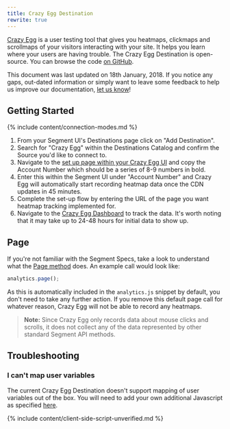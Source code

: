 ```yaml
---
title: Crazy Egg Destination
rewrite: true
---
```


[Crazy Egg](https://www.crazyegg.com/) is a user testing tool that gives you heatmaps, clickmaps and scrollmaps of your visitors interacting with your site. It helps you learn where your users are having trouble. The Crazy Egg Destination is open-source. You can browse the code [on GitHub](https://github.com/segment-integrations/analytics.js-integration-crazy-egg).

This document was last updated on 18th January, 2018. If you notice any gaps, out-dated information or simply want to leave some feedback to help us improve our documentation, [let us know](https://segment.com/help/contact)!


## Getting Started

{% include content/connection-modes.md %}

1. From your Segment UI's Destinations page click on "Add Destination".
2. Search for "Crazy Egg" within the Destinations Catalog and confirm the Source you'd like to connect to.
3. Navigate to the [set up page within your Crazy Egg UI](https://app.crazyegg.com/v2/install/manually) and copy the Account Number which should be a series of 8-9 numbers in bold.
4. Enter this within the Segment UI under "Account Number" and Crazy Egg will automatically start recording heatmap data once the CDN updates in 45 minutes.
5. Complete the set-up flow by entering the URL of the page you want heatmap tracking implemented for.
6. Navigate to the [Crazy Egg Dashboard](https://app.crazyegg.com/v2/dashboard) to track the data. It's worth noting that it may take up to 24-48 hours for initial data to show up.

## Page
If you're not familiar with the Segment Specs, take a look to understand what the [Page method](https://segment.com/docs/connections/spec/page/) does. An example call would look like:
```javascript
analytics.page();
```
As this is automatically included in the `analytics.js` snippet by default, you don't need to take any further action. If you remove this default page call for whatever reason, Crazy Egg will not be able to record any heatmaps.

> **Note:** Since Crazy Egg only records data about mouse clicks and scrolls, it does not collect any of the data represented by other standard Segment API methods.

## Troubleshooting

### I can't map user variables
The current Crazy Egg Destination doesn't support mapping of user variables out of the box. You will need to add your own additional Javascript as specified [here](https://help.crazyegg.com/articles/61-user-variables).

{% include content/client-side-script-unverified.md %}
